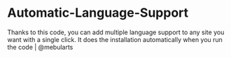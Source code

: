 # Automatic-Language-Support
Thanks to this code, you can add multiple language support to any site you want with a single click. It does the installation automatically when you run the code | @mebularts

